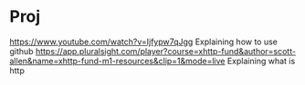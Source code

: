 # Proj
https://www.youtube.com/watch?v=Ijfypw7qJgg   Explaining how to use github
https://app.pluralsight.com/player?course=xhttp-fund&author=scott-allen&name=xhttp-fund-m1-resources&clip=1&mode=live    Explaining what is http
